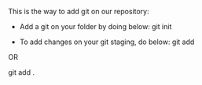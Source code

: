 This is the way to add git on our repository:
- Add a git on your folder by doing below:
git init

- To add changes on your git staging, do below:
git add <filename>

OR

git add .
